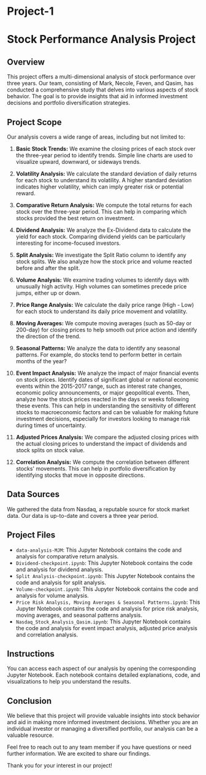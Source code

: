# Project-1

# Stock Performance Analysis Project

## Overview
This project offers a multi-dimensional analysis of stock performance over three years. Our team, consisting of Mark, Necole, Feven, and Qasim, has conducted a comprehensive study that delves into various aspects of stock behavior. The goal is to provide insights that aid in informed investment decisions and portfolio diversification strategies.

## Project Scope
Our analysis covers a wide range of areas, including but not limited to:

1. **Basic Stock Trends:** We examine the closing prices of each stock over the three-year period to identify trends. Simple line charts are used to visualize upward, downward, or sideways trends.

2. **Volatility Analysis:** We calculate the standard deviation of daily returns for each stock to understand its volatility. A higher standard deviation indicates higher volatility, which can imply greater risk or potential reward.

3. **Comparative Return Analysis:** We compute the total returns for each stock over the three-year period. This can help in comparing which stocks provided the best return on investment.

4. **Dividend Analysis:** We analyze the Ex-Dividend data to calculate the yield for each stock. Comparing dividend yields can be particularly interesting for income-focused investors.

5. **Split Analysis:** We investigate the Split Ratio column to identify any stock splits. We also analyze how the stock price and volume reacted before and after the split.

6. **Volume Analysis:** We examine trading volumes to identify days with unusually high activity. High volumes can sometimes precede price jumps, either up or down.

7. **Price Range Analysis:** We calculate the daily price range (High - Low) for each stock to understand its daily price movement and volatility.

8. **Moving Averages:** We compute moving averages (such as 50-day or 200-day) for closing prices to help smooth out price action and identify the direction of the trend.

9. **Seasonal Patterns:** We analyze the data to identify any seasonal patterns. For example, do stocks tend to perform better in certain months of the year?

10. **Event Impact Analysis:** We analyze the impact of major financial events on stock prices. Identify dates of significant global or national economic events within the 2015-2017 range, such as interest rate changes, economic policy announcements, or major geopolitical events. Then, analyze how the stock prices reacted in the days or weeks following these events. This can help in understanding the sensitivity of different stocks to macroeconomic factors and can be valuable for making future investment decisions, especially for investors looking to manage risk during times of uncertainty.

11. **Adjusted Prices Analysis:** We compare the adjusted closing prices with the actual closing prices to understand the impact of dividends and stock splits on stock value.

12. **Correlation Analysis:** We compute the correlation between different stocks' movements. This can help in portfolio diversification by identifying stocks that move in opposite directions.

## Data Sources
We gathered the data from Nasdaq, a reputable source for stock market data. Our data is up-to-date and covers a three year period.


## Project Files
- `data-analysis-MJM`: This Jupyter Notebook contains the code and analysis for comparative return analysis.
- `Dividend-checkpoint.ipynb`: This Jupyter Notebook contains the code and analysis for dividend analysis.
- `Split Analysis-checkpoint.ipynb`: This Jupyter Notebook contains the code and analysis for split analysis.
- `Volume-checkpoint.ipynb`: This Jupyter Notebook contains the code and analysis for volume analysis.
- `Price Risk Analysis, Moving Averages & Seasonal Patterns.ipynb`: This Jupyter Notebook contains the code and analysis for price risk analysis, moving averages, and seasonal patterns analysis.
- `Nasdaq_Stock_Analysis_Qasim.ipynb`: This Jupyter Notebook contains the code and analysis for event impact analysis, adjusted price analysis and correlation analysis.

## Instructions
You can access each aspect of our analysis by opening the corresponding Jupyter Notebook. Each notebook contains detailed explanations, code, and visualizations to help you understand the results.

## Conclusion
We believe that this project will provide valuable insights into stock behavior and aid in making more informed investment decisions. Whether you are an individual investor or managing a diversified portfolio, our analysis can be a valuable resource.

Feel free to reach out to any team member if you have questions or need further information. We are excited to share our findings.

Thank you for your interest in our project!
